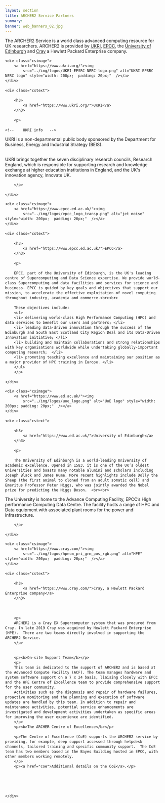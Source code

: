 ```yaml
---
layout: section
title: ARCHER2 Service Partners
summary: 
banner: web_banners_02.jpg
---
```


The ARCHER2 Service is a world class advanced computing resource for UK researchers. ARCHER2 is provided by [UKRI](https://www.ukri.org/), [EPCC](https://www.epcc.ed.ac.uk/), the [University of Edinburgh](https://www.ed.ac.uk/) and [Cray](https://www.cray.com/) a Hewlett Packard Enterprise company.






<div class="casestudy">

	<div class="csimage">
		<a href="https://www.ukri.org/"><img
			src="../img/logos/UKRI-EPSRC-NERC-logo.png" alt="UKRI EPSRC NERC logo" style="width: 200px;  padding: 20px;"  /></a>
	</div>

	<div class="cstext">

		<h3>
			<a href="https://www.ukri.org/">UKRI</a>
		</h3>

		<p>
         
	<!--	UKRI info   -->

UKRI is a non-departmental public body sponsored by the Department for Business, Energy and Industrial Strategy (BEIS).<br><br>

UKRI brings together the seven disciplinary research councils, Research England, which is responsible for supporting research and knowledge exchange at higher education institutions in England, and the UK's innovation agency, Innovate UK.
		 

		</p>

	</div>
</div>




<div class="casestudy">

	<div class="csimage">
		<a href="https://www.epcc.ed.ac.uk/"><img
			src="../img/logos/epcc_logo_transp.png" alt="jet noise" style="width: 200px;  padding: 20px;"  /></a>
	</div>

	<div class="cstext">

		<h3>
			<a href="https://www.epcc.ed.ac.uk/">EPCC</a>
		</h3>

		<p>
     
		EPCC, part of the University of Edinburgh, is the UK's leading centre of Supercomputing and Data Science expertise. We provide world-class Supercomputing and data facilities and services for science and business. EPCC is guided by key goals and objectives that support our mission, to accelerate the effective exploitation of novel computing throughout industry, academia and commerce.<br><br>
		
		These objectives include:
		<ul>
		<li> delivering world-class High Performance Computing (HPC) and data services to benefit our users and partners; </li>
		<li> leading data-driven innovation through the success of the Edinburgh and South East Scotland City Region Deal and its Data-Driven Innovation initiative; </li>
		<li> building and maintain collaborations and strong relationships with key organisations worldwide while undertaking globally-important computing research;  </li> 
		<li> promoting teaching excellence and maintaining our position as a major provider of HPC training in Europe. </li>
        </ul>
		</p>

	</div>
</div>




<div class="casestudy">

	<div class="csimage">
		<a href="https://www.ed.ac.uk/"><img
			src="../img/logos/uoe_logo.png" alt="UoE logo" style="width: 200px; padding: 20px;"  /></a>
	</div>

	<div class="cstext">

		<h3>
			<a href="https://www.ed.ac.uk/">University of Edinburgh</a>
		</h3>

		<p>
     
		The University of Edinburgh is a world-leading University of academic excellence. Opened in 1583, it is one of the UK’s oldest Universities and boasts many notable alumini and scholars including Joseph Black and James Hume. More recent highlights include Dolly the Sheep (the first animal to cloned from an adult somatic cell) and Emeritus Professor Peter Higgs, who was jointly awarded the Nobel prize for predicting the Higgs Boson.  <br><br>

The University is home to the Advance Computing Facility, EPCC’s High performance Computing Data Centre. The facility hosts a range of HPC and Data equipment with associated plant rooms for the power and infrastructure. 


		</p>

	</div>
</div>







<div class="casestudy">

	<div class="csimage">
		<a href="https://www.cray.com/"><img
			src="../img/logos/hpesm_pri_grn_pos_rgb.png" alt="HPE" style="width: 200px;  padding: 20px;"  /></a>
	</div>

	<div class="cstext">

		<h3>
			<a href="https://www.cray.com/">Cray, a Hewlett Packard Enterprise company</a>
		</h3>



		<p>
		ARCHER2 is a Cray EX Supercomputer system that was procured from Cray. In late 2019 Cray was acquired by Hewlett Packard Enterprise (HPE).  There are two teams directly involved in supporting the ARCHER2 Service.
		</p>
		
		
		<p><b>On-site Support Team</b></p>
		<p>		
		This team is dedicated to the support of ARCHER2 and is based at the Advanced Compute Facility (ACF). The team manages hardware and system software support on a 7 x 24 basis, liaising closely with EPCC and the HPE Centre of Excellence team to provide comprehensive support for the user community.
		Activities such as the diagnosis and repair of hardware failures, proactive monitoring and the planning and execution of software updates are handled by this team. In addition to repair and maintenance activities, potential service enhancements are investigated and development activities undertaken as specific areas for improving the user experience are identified.
		</p>
		<p><b>The ARCHER Centre of Excellence</b></p>
		
		<p>The Centre of Excellence (CoE) supports the ARCHER2 service by providing, for example, deep support accessed through helpdesk channels, tailored training and specific community support.  The CoE team has two members based in the Bayes Building hosted in EPCC, with other members working remotely. 
		</p>
		<p><a href="coe">Additional details on the CoE</a>.</p>





	</div>
</div>



